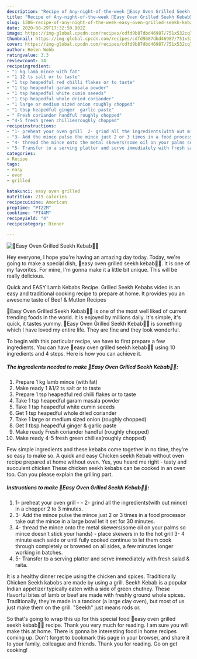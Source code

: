 ```yaml
---
description: "Recipe of Any-night-of-the-week 🥖Easy Oven Grilled Seekh Kebab🍴🥖"
title: "Recipe of Any-night-of-the-week 🥖Easy Oven Grilled Seekh Kebab🍴🥖"
slug: 1306-recipe-of-any-night-of-the-week-easy-oven-grilled-seekh-kebab
date: 2020-08-29T17:32:50.902Z
image: https://img-global.cpcdn.com/recipes/cdfd9b87dbd46987/751x532cq70/🥖easy-oven-grilled-seekh-kebab🍴🥖-recipe-main-photo.jpg
thumbnail: https://img-global.cpcdn.com/recipes/cdfd9b87dbd46987/751x532cq70/🥖easy-oven-grilled-seekh-kebab🍴🥖-recipe-main-photo.jpg
cover: https://img-global.cpcdn.com/recipes/cdfd9b87dbd46987/751x532cq70/🥖easy-oven-grilled-seekh-kebab🍴🥖-recipe-main-photo.jpg
author: Helen Webb
ratingvalue: 3.3
reviewcount: 14
recipeingredient:
- "1 kg lamb mince with fat"
- "1 12 ts salt or to taste"
- "1 tsp heapedful red chilli flakes or to taste"
- "1 tsp heapedful garam masala powder"
- "1 tsp heapedful white cumin seeeds"
- "1 tsp heapedful whole dried coriander"
- "1 large or medium sized onion roughly chopped"
- "1 tbsp heapedful ginger  garlic paste"
- " Fresh coriander handful roughly chopped"
- "4-5 fresh green chilliesroughly chopped"
recipeinstructions:
- "1- preheat your oven grill  2- grind all the ingredients(with out mince) in a chopper 2 to 3 minutes."
- "3- Add the mince pulse the mince just 2 or 3 times in a food processor take out the mince in a large bowl let it set for 30 minutes."
- "4- thread the mince onto the metal skewers(some oil on your palms so mince doesn&#39;t stick your hands) place skewers in to the hot grill 3- 4 minute each saide or until fully cooked continue to let them cook through completely or browned on all sides, a few minutes longer working in batches."
- "5- Transfer to a serving platter and serve immediately with fresh salad &amp; raita."
categories:
- Recipe
tags:
- easy
- oven
- grilled

katakunci: easy oven grilled 
nutrition: 219 calories
recipecuisine: American
preptime: "PT22M"
cooktime: "PT44M"
recipeyield: "4"
recipecategory: Dinner

---
```



![🥖Easy Oven Grilled Seekh Kebab🍴🥖](https://img-global.cpcdn.com/recipes/cdfd9b87dbd46987/751x532cq70/🥖easy-oven-grilled-seekh-kebab🍴🥖-recipe-main-photo.jpg)

Hey everyone, I hope you're having an amazing day today. Today, we're going to make a special dish, 🥖easy oven grilled seekh kebab🍴🥖. It is one of my favorites. For mine, I'm gonna make it a little bit unique. This will be really delicious.

Quick and EASY Lamb Kebabs Recipe. Grilled Seekh Kebabs video is an easy and traditional cooking recipe to prepare at home. It provides you an awesome taste of Beef &amp; Mutton Recipes

🥖Easy Oven Grilled Seekh Kebab🍴🥖 is one of the most well liked of current trending foods in the world. It is enjoyed by millions daily. It's simple, it's quick, it tastes yummy. 🥖Easy Oven Grilled Seekh Kebab🍴🥖 is something which I have loved my entire life. They are fine and they look wonderful.


To begin with this particular recipe, we have to first prepare a few ingredients. You can have 🥖easy oven grilled seekh kebab🍴🥖 using 10 ingredients and 4 steps. Here is how you can achieve it.

<!--inarticleads1-->

##### The ingredients needed to make 🥖Easy Oven Grilled Seekh Kebab🍴🥖:

1. Prepare 1 kg lamb mince (with fat)
1. Make ready 1 &amp;1/2 ts salt or to taste
1. Prepare 1 tsp heapedful red chilli flakes or to taste
1. Take 1 tsp heapedful garam masala powder
1. Take 1 tsp heapedful white cumin seeeds
1. Get 1 tsp heapedful whole dried coriander
1. Take 1 large or medium sized onion (roughly chopped)
1. Get 1 tbsp heapedful ginger &amp; garlic paste
1. Make ready  Fresh coriander handful (roughly chopped)
1. Make ready 4-5 fresh green chillies(roughly chopped)


Few simple ingredients and these kebabs come together in no time, they&#39;re so easy to make so. A quick and easy Chicken seekh Kebab without oven recipe prepared at home without oven. Yes, you heard me right - tasty and succulent chicken These chicken seekh kebabs can be cooked in an oven too. Can you please explain the grilling part. 

<!--inarticleads2-->

##### Instructions to make 🥖Easy Oven Grilled Seekh Kebab🍴🥖:

1. 1- preheat your oven grill -  - 2- grind all the ingredients(with out mince) in a chopper 2 to 3 minutes.
1. 3- Add the mince pulse the mince just 2 or 3 times in a food processor take out the mince in a large bowl let it set for 30 minutes.
1. 4- thread the mince onto the metal skewers(some oil on your palms so mince doesn&#39;t stick your hands) - place skewers in to the hot grill 3- 4 minute each saide or until fully cooked continue to let them cook through completely or browned on all sides, a few minutes longer working in batches.
1. 5- Transfer to a serving platter and serve immediately with fresh salad &amp; raita.


It is a healthy dinner recipe using the chicken and spices. Traditionally Chicken Seekh kabobs are made by using a grill. Seekh Kebab is a popular Indian appetizer typically eaten with a side of green chutney. These flavorful bites of lamb or beef are made with freshly ground whole spices. Traditionally, they&#39;re made in a tandoor (a large clay oven), but most of us just make them on the grill. &#34;Seekh&#34; just means rods or. 

So that's going to wrap this up for this special food 🥖easy oven grilled seekh kebab🍴🥖 recipe. Thank you very much for reading. I am sure you will make this at home. There is gonna be interesting food in home recipes coming up. Don't forget to bookmark this page in your browser, and share it to your family, colleague and friends. Thank you for reading. Go on get cooking!
